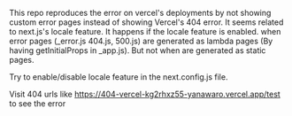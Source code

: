 This repo reproduces the error on vercel's deployments by not showing custom error pages instead of showing Vercel's 404 error. It seems related to next.js's locale feature. It happens if the locale feature is enabled. when error pages (_error.js 404.js, 500.js) are generated as lambda pages (By having getInitialProps in _app.js). But not when are generated as static pages.

Try to enable/disable locale feature in the next.config.js file.

Visit 404 urls like https://404-vercel-kg2rhxz55-yanawaro.vercel.app/test to see the error
